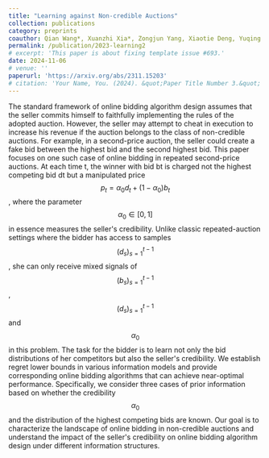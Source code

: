 ```yaml
---
title: "Learning against Non-credible Auctions"
collection: publications
category: preprints
coauthor: Qian Wang*, Xuanzhi Xia*, Zongjun Yang, Xiaotie Deng, Yuqing Kong, Zhilin Zhang, Liang Wang, Chuan Yu, Jian Xu, Bo Zheng
permalink: /publication/2023-learning2
# excerpt: 'This paper is about fixing template issue #693.'
date: 2024-11-06
# venue: ''
paperurl: 'https://arxiv.org/abs/2311.15203'
# citation: 'Your Name, You. (2024). &quot;Paper Title Number 3.&quot; <i>GitHub Journal of Bugs</i>. 1(3).'
---
```


The standard framework of online bidding algorithm design assumes that the seller commits himself to faithfully implementing the rules of the adopted auction. However, the seller may attempt to cheat in execution to increase his revenue if the auction belongs to the class of non-credible auctions. For example, in a second-price auction, the seller could create a fake bid between the highest bid and the second highest bid. This paper focuses on one such case of online bidding in repeated second-price auctions. At each time t, the winner with bid bt is charged not the highest competing bid dt but a manipulated price $$p_t=α_0d_t+(1−α_0)b_t$$, where the parameter $$α_0 \in [0,1]$$ in essence measures the seller's credibility. Unlike classic repeated-auction settings where the bidder has access to samples $$(d_s)_{s=1}^{t-1}$$, she can only receive mixed signals of $$(b_s)_{s=1}^{t-1}$$, $$(d_s)_{s=1}^{t-1}$$ and $$\alpha_0$$ in this problem. The task for the bidder is to learn not only the bid distributions of her competitors but also the seller's credibility. We establish regret lower bounds in various information models and provide corresponding online bidding algorithms that can achieve near-optimal performance. Specifically, we consider three cases of prior information based on whether the credibility $$\alpha_0$$ and the distribution of the highest competing bids are known. Our goal is to characterize the landscape of online bidding in non-credible auctions and understand the impact of the seller's credibility on online bidding algorithm design under different information structures. 

<!-- ---
title: "Paper Title Number 4"
collection: publications
category: conferences
permalink: /publication/2024-02-17-paper-title-number-4
excerpt: 'This paper is about fixing template issue #693.'
date: 2024-02-17
venue: 'GitHub Journal of Bugs'
paperurl: 'http://academicpages.github.io/files/paper3.pdf'
citation: 'Your Name, You. (2024). &quot;Paper Title Number 3.&quot; <i>GitHub Journal of Bugs</i>. 1(3).'
---

The contents above will be part of a list of publications, if the user clicks the link for the publication than the contents of section will be rendered as a full page, allowing you to provide more information about the paper for the reader. When publications are displayed as a single page, the contents of the above "citation" field will automatically be included below this section in a smaller font. -->
